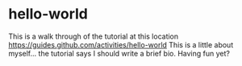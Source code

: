 # hello-world
This is a walk through of the tutorial at this location   https://guides.github.com/activities/hello-world
This is a little about myself...  the tutorial says I should write a brief bio.
Having fun yet?
